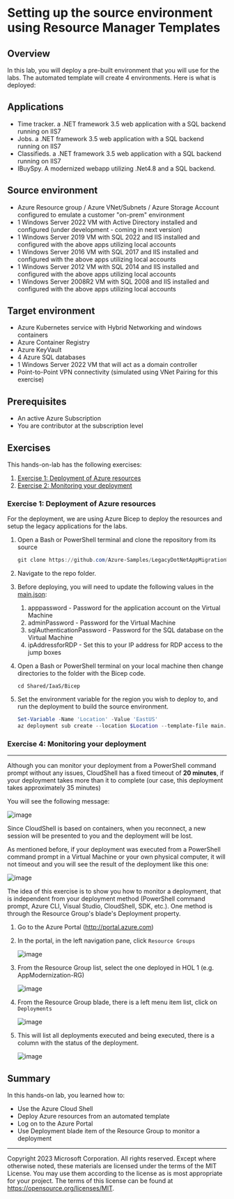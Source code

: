 # Setting up the source environment using Resource Manager Templates

## Overview

In this lab, you will deploy a pre-built environment that you will use for the labs. The automated template will create 4 environments. Here is what is deployed:

## Applications
* Time tracker.  a .NET framework 3.5 web application with a SQL backend running on IIS7
* Jobs. a .NET framework 3.5 web application with a SQL backend running on IIS7
* Classifieds.  a .NET framework 3.5 web application with a SQL backend running on IIS7
* IBuySpy. A modernized webapp utilizing .Net4.8 and a SQL backend.

## Source environment
* Azure Resource group / Azure VNet/Subnets / Azure Storage Account configured to emulate a customer "on-prem" environment
* 1 Windows Server 2022 VM with Active Directory installed and configured (under development - coming in next version)
* 1 Windows Server 2019 VM with SQL 2022 and IIS installed and configured with the above apps utilizing local accounts
* 1 Windows Server 2016 VM with SQL 2017 and IIS installed and configured with the above apps utilizing local accounts
* 1 Windows Server 2012 VM with SQL 2014 and IIS installed and configured with the above apps utilizing local accounts
* 1 Windows Server 2008R2 VM with SQL 2008 and IIS installed and configured with the above apps utilizing local accounts

## Target environment

* Azure Kubernetes service with Hybrid Networking and windows containers
* Azure Container Registry
* Azure KeyVault
* 4 Azure SQL databases
* 1 Windows Server 2022 VM that will act as a domain controller
* Point-to-Point VPN connectivity (simulated using VNet Pairing for this exercise)

## Prerequisites

* An active Azure Subscription
* You are contributor at the subscription level

## Exercises

This hands-on-lab has the following exercises:

1. [Exercise 1: Deployment of Azure resources](#exercise-1-deployment-of-azure-resources)
2. [Exercise 2: Monitoring your deployment](#ex4)

### Exercise 1: Deployment of Azure resources

For the deployment, we are using Azure Bicep to deploy the resources and setup the legacy applications for the labs. 

1. Open a Bash or PowerShell terminal and clone the repository from its source

    ```powershell
    git clone https://github.com/Azure-Samples/LegacyDotNetAppMigrationWorkshop.git
    ```
2. Navigate to the repo folder. 
3. Before deploying, you will need to update the following values in the [main.json](../../Shared/IaaS/Bicep/configs/main.json):
   1. apppassword - Password for the application account on the Virtual Machine
   2. adminPassword - Password for the Virtual Machine 
   3. sqlAuthenticationPassword - Password for the SQL database on the Virtual Machine
   4. ipAddressforRDP - Set this to your IP address for RDP access to the jump boxes
   
4. Open a Bash or PowerShell terminal on your local machine then change directories to the folder with the Bicep code.
   ```
   cd Shared/IaaS/Bicep

5. Set the environment variable for the region you wish to deploy to, and run the deployment to build the source environment.

    ```powershell
    Set-Variable -Name 'Location' -Value 'EastUS'
    az deployment sub create --location $Location --template-file main.bicep
    ```
    
### Exercise 4: Monitoring your deployment<a name="ex4"></a>

----
Although you can monitor your deployment from a PowerShell command prompt without any issues, CloudShell has a fixed timeout of **20 minutes**, if your deployment takes more than it to complete (our case, this deployment takes approximately 35 minutes) 

You will see the following message:

  ![image](./media/pic8.png)

Since CloudShell is based on containers, when you reconnect, a new session will be presented to you and the deployment will be lost.

As mentioned before, if your deployment was executed from a PowerShell command prompt in a Virtual Machine or your own physical computer, it will not timeout and you will see the result of the deployment like this one:

  ![image](./media/pic7.png)

The idea of this exercise is to show you how to monitor a deployment, that is independent from your deployment method (PowerShell command prompt, Azure CLI, Visual Studio, CloudShell, SDK, etc.). One method is through the Resource Group's blade's Deployment property.

1. Go to the Azure Portal (http://portal.azure.com)

2. In the portal, in the left navigation pane, click `Resource Groups`

    ![image](./media/02-01-c.png)

3. From the Resource Group list, select the one deployed in HOL 1 (e.g. AppModernization-RG)

    ![image](./media/02-01-d.png)

4. From the Resource Group blade, there is a left menu item list, click on `Deployments`

    ![image](./media/pic4.png)

5. This will list all deployments executed and being executed, there is a column with the status of the deployment.

    ![image](./media/pic5.png)



## Summary

In this hands-on lab, you learned how to:

* Use the Azure Cloud Shell
* Deploy Azure resources from an automated template
* Log on to the Azure Portal
* Use Deployment blade item of the Resource Group to monitor a deployment

----

Copyright 2023 Microsoft Corporation. All rights reserved. Except where otherwise noted, these materials are licensed under the terms of the MIT License. You may use them according to the license as is most appropriate for your project. The terms of this license can be found at https://opensource.org/licenses/MIT.


